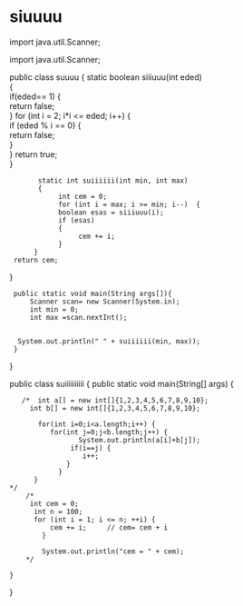 # siuuuu
import java.util.Scanner;

import java.util.Scanner;

public class suuuu 
 {
           static boolean siiiuuu(int eded)  
           {  
                    if(eded== 1) 
                    {  
                            return false;  
                    } 
               for (int i = 2; i*i <= eded; i++) 
               {  
                       if (eded % i == 0)
                       {  
                             return false;  
                       }  
           } 
          return true;  
         }  
     
  
  
  
           static int suiiiiii(int min, int max)   
           {  
                int cem = 0;  
                for (int i = max; i >= min; i--)  {   
                boolean esas = siiiuuu(i);  
                if (esas)
                {   
            	     cem += i;  
                } 
          } 
     return cem;  
 }  
    
    
     public static void main(String args[]){  
    	 Scanner scan= new Scanner(System.in);
    	 int min = 0;
         int max =scan.nextInt();
        

      System.out.println(" " + suiiiiii(min, max));  
     }   
}








public class suiiiiiiiiii {
	public static void main(String[] args) {
		
		
	   /*  int a[] = new int[]{1,2,3,4,5,6,7,8,9,10}; 
		 int b[] = new int[]{1,2,3,4,5,6,7,8,9,10};
		 
		   for(int i=0;i<a.length;i++) {
			  for(int j=0;j<b.length;j++) {
	                 System.out.println(a[i]+b[j]);
                   if(i==j) {
                 	  i++; 
                  }
	            }
          }
	*/
		/* 
		 int cem = 0;
		  int n = 100;
		  for (int i = 1; i <= n; ++i) {
		      cem += i;     // cem= cem + i
		    }
		       
		    System.out.println("cem = " + cem);
		*/
        	
	}
 }
